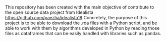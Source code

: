 This repository has been created with the main objective of contribute to the open source data project from Idealista https://github.com/paezha/idealista18
Concretely, the purpose of this project is to be able to download the .rda files with a Python script, and be able to work with them by algorithms developed in Python by reading those files as dataframes that can be easily handled with libraries such as pandas.
